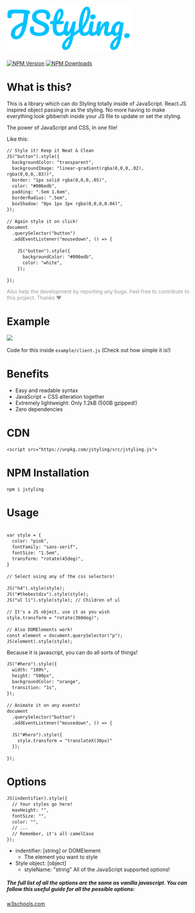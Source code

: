 # <img src="./docs/jstyling-logo.svg" height="120">

[![NPM Version][npm-image]][npm-url]
[![NPM Downloads][downloads-image]][downloads-url]

[npm-image]: https://img.shields.io/npm/v/jstyling.svg
[npm-url]: https://npmjs.org/package/jstyling
[downloads-image]: https://img.shields.io/npm/dm/jstyling.svg
[downloads-url]: https://npmjs.org/package/jstyling

# What is this?

This is a library which can do Styling totally inside of JavaScript. React.JS inspired object passing in as the styling. No more having to make everything look gibberish inside your JS file to update or set the styling.

The power of JavaScript and CSS, In one file!

Like this:

```
// Style it! Keep it Neat & Clean
JS("button").style({
  backgroundColor: "transparent",
  backgroundImage: "linear-gradient(rgba(0,0,0,.02), rgba(0,0,0,.03))",
  border: "1px solid rgba(0,0,0,.05)",
  color: "#006edb",
  padding: ".5em 1.6em",
  borderRadius: ".5em",
  boxShadow: "0px 1px 3px rgba(0,0,0,0.04)",
});

// Again style it on click!
document
  .querySelector("button")
  .addEventListener("mousedown", () => {

    JS("button").style({
      backgroundColor: "#006edb",
      color: "white",
    });

});
```

<p style="color: rgba(0,0,0,0.4)">Also help the development by reporting any bugs. Feel free to contribute to this project. Thanks ❤</p>

# Example

<img src="./docs/example.gif" style="max-width: 350px">

Code for this inside `example/client.js` (Check out how simple it is!)

# Benefits

- Easy and readable syntax
- JavaScript + CSS alteration together
- Extremely lightweight: Only 1.2kB (500B gzipped!)
- Zero dependencies

# CDN

```
<script src="https://unpkg.com/jstyling/src/jstyling.js">
```

# NPM Installation

```
npm i jstyling
```

# Usage

```

var style = {
  color: "pink",
  fontFamily: "sans-serif",
  fontSize: "1.5em",
  transform: "rotate(45deg)",
}

// Select using any of the css selectors!

JS("h4").style(style);
JS("#thebestdiv").style(style);
JS("ul li").style(style); // Children of ul

// It's a JS object, use it as you wish
style.transform = "rotate(360deg)";

// Also DOMElements work!
const element = document.querySelector("p");
JS(element).style(style);
```

Because it is javascript, you can do all sorts of things!

```
JS("#hero").style({
  width: "100%",
  height: "500px",
  backgroundColor: "orange",
  transition: "1s",
});

// Animate it on any events!
document
  .querySelector("button")
  .addEventListener("mousedown", () => {

  JS("#hero").style({
    style.transform = "translateX(30px)"
  });

});

```

# Options

```
JS(indentifier).style({
  // Your styles go here!
  maxHeight: "",
  fontSize: "",
  color: "",
  // ...
  // Remember, it's all camelCase
});
```

- indentifier: [string] or DOMElement
  - The element you want to style
- Style object: [object]
  - styleName: "string"
    All of the JavaScript supported options!

##### The full list of all the options are the same as vanilla javascript. You can follow this useful guide for all the possible options:

[w3schools.com](https://www.w3schools.com/jsref/dom_obj_style.asp)
